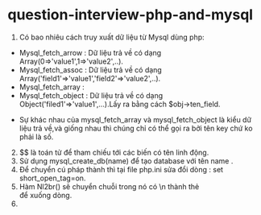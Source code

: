# question-interview-php-and-mysql
1. Có bao nhiêu cách truy xuất dữ liệu từ Mysql dùng php: 
  - Mysql_fetch_arrow : Dữ liệu trả về có dạng Array(0=>'value1',1=>'value2',..).
  - Mysql_fetch_assoc : Dữ liệu trả về có dạng Array('field1'=>'value1','field2'=>'value2',..).
  - Mysql_fetch_array : 
  - Mysql_fetch_object : Dữ liệu trả về có dạng Object('filed1'=>'value1',...).Lấy ra bằng cách $obj->ten_field.
  * Sự khác nhau của mysql_fetch_array và mysql_fetch_object là kiểu dữ liệu trả về,và giống nhau thì chúng chỉ có thể gọi ra bởi tên key chứ ko phải là số.
 2. $$ là toán tử   để tham chiếu tới các biến có tên linh động.
 3. Sử dụng mysql_create_db(name) để tạo database với tên name .
 4. Để chuyển cú pháp <??> thành <?php?> thì tại file php.ini sửa đổi dòng : set short_open_tag=on.
 5. Hàm Nl2br() sẽ chuyển chuỗi trong nó có \n thành thẻ <br> để xuống dòng.
 6. 
 
